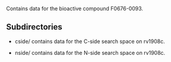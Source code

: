 Contains data for the bioactive compound F0676-0093.

## Subdirectories

- cside/ contains data for the C-side search space on rv1908c.

- nside/ contains data for the N-side search space on rv1908c.


